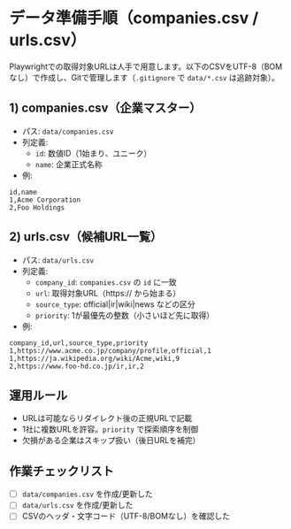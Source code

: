 # データ準備手順（companies.csv / urls.csv）

Playwrightでの取得対象URLは人手で用意します。以下のCSVをUTF-8（BOMなし）で作成し、Gitで管理します（`.gitignore` で `data/*.csv` は追跡対象）。

## 1) companies.csv（企業マスター）
- パス: `data/companies.csv`
- 列定義:
  - `id`: 数値ID（1始まり、ユニーク）
  - `name`: 企業正式名称
- 例:
```
id,name
1,Acme Corporation
2,Foo Holdings
```

## 2) urls.csv（候補URL一覧）
- パス: `data/urls.csv`
- 列定義:
  - `company_id`: `companies.csv` の `id` に一致
  - `url`: 取得対象URL（https:// から始まる）
  - `source_type`: official|ir|wiki|news などの区分
  - `priority`: 1が最優先の整数（小さいほど先に取得）
- 例:
```
company_id,url,source_type,priority
1,https://www.acme.co.jp/company/profile,official,1
1,https://ja.wikipedia.org/wiki/Acme,wiki,9
2,https://www.foo-hd.co.jp/ir,ir,2
```

## 運用ルール
- URLは可能ならリダイレクト後の正規URLで記載
- 1社に複数URLを許容。`priority` で探索順序を制御
- 欠損がある企業はスキップ扱い（後日URLを補完）

## 作業チェックリスト
- [ ] `data/companies.csv` を作成/更新した
- [ ] `data/urls.csv` を作成/更新した
- [ ] CSVのヘッダ・文字コード（UTF-8/BOMなし）を確認した
